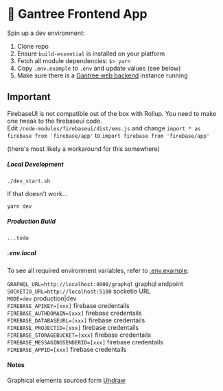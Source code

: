# 🎯 Gantree Frontend App

Spin up a dev environment:

1. Clone repo
2. Ensure `build-essential` is installed on your platform
3. Fetch all module dependencies: `$> yarn`
4. Copy `.env.example` to `.env` and update values (see below)
5. Make sure there is a [Gantree web backend](https://bitbucket.org/flexdapps/gantree-backend/src/master/) instance running

## Important

FirebaseUI is not compatible out of the box with Rollup. You need to make one tweak to the firebaseui code.  
Edit `/node-modules/firebaseui/dist/ems.js` and change `import * as firebase from 'firebase/app'` to `import firebase from 'firebase/app'`

(there's most likely a workaround for this somewhere)

##### Local Development

`./dev_start.sh`

If that doesn't work...

`yarn dev`

##### Production Build

<!-- TODO: this -->

`...todo`

##### .env.local

To see all required environment variables, refer to [.env.example](./.env.example).

`GRAPHQL_URL=http://localhost:4000/graphql` graphql endpoint  
`SOCKETIO_URL=http://localhost:5100` socketio URL  
`MODE=dev` production|dev  
`FIREBASE_APIKEY=[xxx]` firebase credentails  
`FIREBASE_AUTHDOMAIN=[xxx]` firebase credentails  
`FIREBASE_DATABASEURL=[xxx]` firebase credentails  
`FIREBASE_PROJECTID=[xxx]` firebase credentails  
`FIREBASE_STORAGEBUCKET=[xxx]` firebase credentails  
`FIREBASE_MESSAGINGSENDERID=[xxx]` firebase credentails  
`FIREBASE_APPID=[xxx]` firebase credentails

#### Notes

Graphical elements sourced form [Undraw](https://undraw.co)
